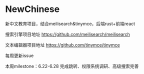 # NewChinese
新中文教育项目，结合meilisearch&amp;tinymce，后端rust+前端react

搜索引擎项目地址
https://github.com/meilisearch/meilisearch

文本编辑器项目地址
https://github.com/tinymce/tinymce

每周更新issue

本周milestone：6.22-6.28
完成跳转、权限系统调研、高级搜索完善
